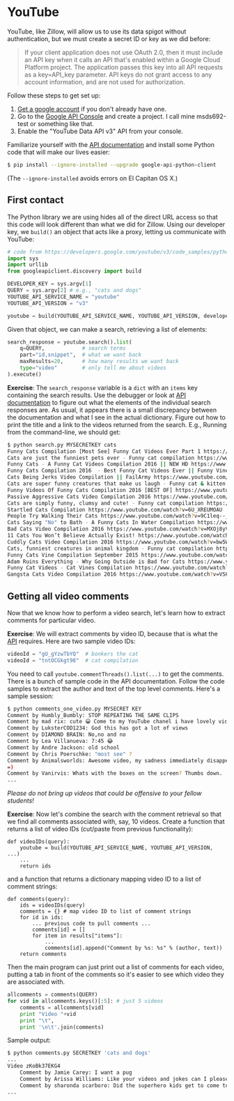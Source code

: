 # YouTube

YouTube, like Zillow, will allow us to use its data spigot without authentication, but we must create a secret ID or key as we did before:

> If your client application does not use OAuth 2.0, then it must include an API key when it calls an API that's enabled within a Google Cloud Platform project. The application passes this key into all API requests as a key=API_key parameter. API keys do not grant access to any account information, and are not used for authorization.

Follow these steps to get set up:
 
1. [Get a google account](https://www.google.com/accounts) if you don't already have one.
2. Go to the [Google API Console](https://console.developers.google.com/) and create a project. I call mine msds692-test or something like that.
3. Enable the "YouTube Data API v3" API from your console.

Familiarize yourself with the [API documentation](https://developers.google.com/youtube/v3/) and install some Python code that will make our lives easier:

```bash
$ pip install --ignore-installed --upgrade google-api-python-client
```

(The `--ignore-installed` avoids errors on El Capitan OS X.)

## First contact

The Python library we are using hides all of the direct URL access so that this code will look different than what we did for Zillow. Using our developer key, we `build()` an object that acts like a proxy, letting us communicate with YouTube:

```python
# code from https://developers.google.com/youtube/v3/code_samples/python#search_by_keyword
import sys
import urllib
from googleapiclient.discovery import build

DEVELOPER_KEY = sys.argv[1]
QUERY = sys.argv[2] # e.g., "cats and dogs"
YOUTUBE_API_SERVICE_NAME = "youtube"
YOUTUBE_API_VERSION = "v3"

youtube = build(YOUTUBE_API_SERVICE_NAME, YOUTUBE_API_VERSION, developerKey=DEVELOPER_KEY)
```

Given that object, we can make a search, retrieving a list of elements:

```python
search_response = youtube.search().list(
    q=QUERY,            # search terms
    part="id,snippet",  # what we want back
    maxResults=20,      # how many results we want back
    type="video"        # only tell me about videos
).execute()
```

**Exercise**: The `search_response` variable is a `dict` with an `items` key containing the search results. Use the debugger or look at [API documentation](https://developers.google.com/youtube/v3/docs/search/list) to figure out what the elements of the individual search responses are. As usual, it appears there is a small discrepancy between the documentation and what I see in the actual dictionary. Figure out how to print the title and a link to the videos returned from the search. E.g., Running from the command-line, we should get:

```bash
$ python search.py MYSECRETKEY cats
Funny Cats Compilation [Most See] Funny Cat Videos Ever Part 1 https://www.youtube.com/watch?v=tntOCGkgt98
Cats are just the funniest pets ever - Funny cat compilation https://www.youtube.com/watch?v=htOroIbxiFY
Funny Cats - A Funny Cat Videos Compilation 2016 || NEW HD https://www.youtube.com/watch?v=G8KpPw303PY
Funny Cats Compilation 2016  - Best Funny Cat Videos Ever || Funny Vines https://www.youtube.com/watch?v=njSyHmcEdkw
Cats Being Jerks Video Compilation || FailArmy https://www.youtube.com/watch?v=O1KW3ZkLtuo
Cats are super funny creatures that make us laugh - Funny cat & kitten compilation https://www.youtube.com/watch?v=Zwq98O42ta0
Funny Videos Of Funny Cats Compilation 2016 [BEST OF] https://www.youtube.com/watch?v=9nZMHBDw8os
Passive Aggressive Cats Video Compilation 2016 https://www.youtube.com/watch?v=lx3egn8v4Mg
Cats are simply funny, clumsy and cute! - Funny cat compilation https://www.youtube.com/watch?v=PK2939Jji3M
Startled Cats Compilation https://www.youtube.com/watch?v=6U_XREUMOAU
People Try Walking Their Cats https://www.youtube.com/watch?v=9C1leq--_wM
Cats Saying "No" to Bath - A Funny Cats In Water Compilation https://www.youtube.com/watch?v=Wmz0wGx5sq8
Bad Cats Video Compilation 2016 https://www.youtube.com/watch?v=MXOj8yVu1fA
11 Cats You Won’t Believe Actually Exist! https://www.youtube.com/watch?v=QtMmgzGYih0
Cuddly Cats Video Compilation 2016 https://www.youtube.com/watch?v=bw5WtZmU-i0
Cats, funniest creatures in animal kingdom - Funny cat compilation https://www.youtube.com/watch?v=qIDEC2h4dZo
Funny Cats Vine Compilation September 2015 https://www.youtube.com/watch?v=HxM46vRJMZs
Adam Ruins Everything - Why Going Outside is Bad for Cats https://www.youtube.com/watch?v=GpAFpwDVBJQ
Funny Cat Videos - Cat Vines Compilation https://www.youtube.com/watch?v=VJHnPUFffCU
Gangsta Cats Video Compilation 2016 https://www.youtube.com/watch?v=VS6UOyTb5eU
```

## Getting all video comments

Now that we know how to perform a video search, let's learn how to extract comments for particular video. 

**Exercise**: We will extract comments by video ID, because that is what the [API](https://developers.google.com/youtube/v3/docs/commentThreads/list) requires. Here are two sample video IDs:

```python
videoId = "gU_gYzwTbYQ"  # bonkers the cat
videoId = "tntOCGkgt98"  # cat compilation
```

You need to call `youtube.commentThreads().list(...)` to get the comments. There is a bunch of sample code in the API documentation. Follow the code samples to extract the author and text of the top level comments. Here's a sample session:

```bash
$ python comments_one_video.py MYSECRET KEY
Comment by Humbly_Bumbly: STOP REPEATING THE SAME CLIPS﻿
Comment by mad rix: cute 😀 Come to my YouTube chanel i have lovely videos of my cats! !!!﻿
Comment by LuksterCOD1234: God this has got a lot of views﻿
Comment by DIAMOND BRAIN: No,no and no﻿
Comment by Lea Villanueva: 7:45 😂﻿
Comment by Andre Jackson: old school﻿
Comment by Chris Poerschke: "most see" ?﻿
Comment by Animalsworlds: Awesome video, my sadness immediately disappear after watching this video 
=)﻿
Comment by Vanirvis: Whats with the boxes on the screen? Thumbs down.﻿
...
```

*Please do not bring up videos that could be offensive to your fellow students!*

**Exercise**: Now let's combine the search with the comment retrieval so that we find all comments associated with, say, 10 videos. Create a function that returns a list of video IDs (cut/paste from previous functionality):

```pyhon
def videoIDs(query):
    youtube = build(YOUTUBE_API_SERVICE_NAME, YOUTUBE_API_VERSION, ...)
    ...
    return ids
```

and a function that returns a dictionary mapping video ID to a list of comment strings:

```
def comments(query):
    ids = videoIDs(query)
    comments = {} # map video ID to list of comment strings
    for id in ids:
        ... previous code to pull comments ...
        comments[id] = []
        for item in results["items"]:
            ...
            comments[id].append("Comment by %s: %s" % (author, text))
    return comments
```

Then the main program can just print out a list of comments for each video, putting a tab in front of the comments so it's easier to see which video they are associated with.

```python
allcomments = comments(QUERY)
for vid in allcomments.keys()[:5]: # just 5 videos
    comments = allcomments[vid]
    print "Video "+vid
    print "\t",
    print '\n\t'.join(comments)
```

Sample output:

```bash
$ python comments.py SECRETKEY 'cats and dogs'
...
Video zKoBk37EKG4
	Comment by Jamie Carey: I want a pug
	Comment by Arissa Williams: Like your videos and jokes can I please have a shout-out I subscribed and like 
	Comment by sharonda scarboro: Did the superhero kids get to come to your house DP subscribe did they leave a comment if you did they ask
...
```
	
